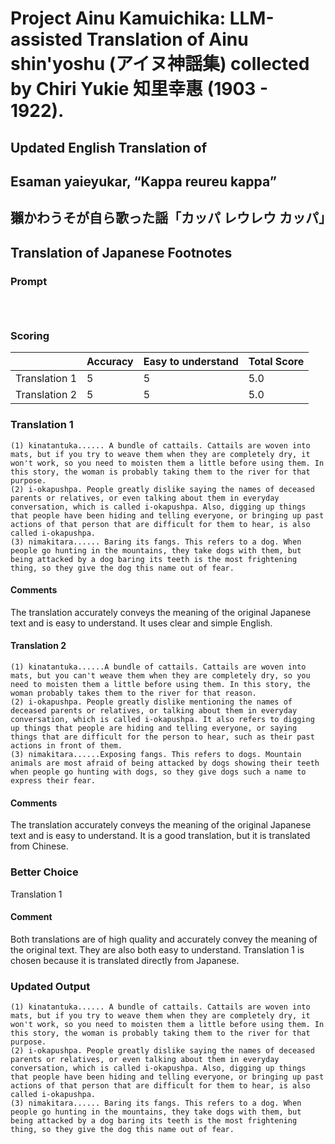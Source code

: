 # Project Ainu Kamuichika: LLM-assisted Translation of Ainu shin'yoshu (アイヌ神謡集) collected by Chiri Yukie 知里幸惠 (1903 - 1922).

## Updated English Translation of

## Esaman yaieyukar, “Kappa reureu kappa” 
## 獺かわうそが自ら歌った謡「カッパ レウレウ カッパ」
## Translation of Japanese Footnotes

### Prompt 
```



```

### Scoring

|               | Accuracy | Easy to understand |  Total Score |
| ------------- | -------- | ------------------ | ------------ | 
| Translation 1 | 5 | 5 |  5.0 |
| Translation 2 | 5 | 5 |  5.0 |

### Translation 1
```
(1) kinatantuka...... A bundle of cattails. Cattails are woven into mats, but if you try to weave them when they are completely dry, it won't work, so you need to moisten them a little before using them. In this story, the woman is probably taking them to the river for that purpose.
(2) i-okapushpa. People greatly dislike saying the names of deceased parents or relatives, or even talking about them in everyday conversation, which is called i-okapushpa. Also, digging up things that people have been hiding and telling everyone, or bringing up past actions of that person that are difficult for them to hear, is also called i-okapushpa.
(3) nimakitara...... Baring its fangs. This refers to a dog. When people go hunting in the mountains, they take dogs with them, but being attacked by a dog baring its teeth is the most frightening thing, so they give the dog this name out of fear.
```
#### Comments
The translation accurately conveys the meaning of the original Japanese text and is easy to understand. It uses clear and simple English.

#### Translation 2
```
(1) kinatantuka......A bundle of cattails. Cattails are woven into mats, but you can't weave them when they are completely dry, so you need to moisten them a little before using them. In this story, the woman probably takes them to the river for that reason.
(2) i-okapushpa. People greatly dislike mentioning the names of deceased parents or relatives, or talking about them in everyday conversation, which is called i-okapushpa. It also refers to digging up things that people are hiding and telling everyone, or saying things that are difficult for the person to hear, such as their past actions in front of them.
(3) nimakitara......Exposing fangs. This refers to dogs. Mountain animals are most afraid of being attacked by dogs showing their teeth when people go hunting with dogs, so they give dogs such a name to express their fear.
```
#### Comments
The translation accurately conveys the meaning of the original Japanese text and is easy to understand. It is a good translation, but it is translated from Chinese.

### Better Choice
Translation 1
#### Comment
Both translations are of high quality and accurately convey the meaning of the original text. They are also both easy to understand. Translation 1 is chosen because it is translated directly from Japanese.

### Updated Output
```
(1) kinatantuka...... A bundle of cattails. Cattails are woven into mats, but if you try to weave them when they are completely dry, it won't work, so you need to moisten them a little before using them. In this story, the woman is probably taking them to the river for that purpose.
(2) i-okapushpa. People greatly dislike saying the names of deceased parents or relatives, or even talking about them in everyday conversation, which is called i-okapushpa. Also, digging up things that people have been hiding and telling everyone, or bringing up past actions of that person that are difficult for them to hear, is also called i-okapushpa.
(3) nimakitara...... Baring its fangs. This refers to a dog. When people go hunting in the mountains, they take dogs with them, but being attacked by a dog baring its teeth is the most frightening thing, so they give the dog this name out of fear.
```

